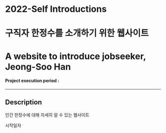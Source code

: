 # 2022-Self Introductions
# 구직자 한정수를 소개하기 위한 웹사이트
# A website to introduce jobseeker, Jeong-Soo Han
#### Project execution period : 
-------------------
## Description
인간 한정수에 대해 자세히 알 수 있는 웹사이트

시작일자
